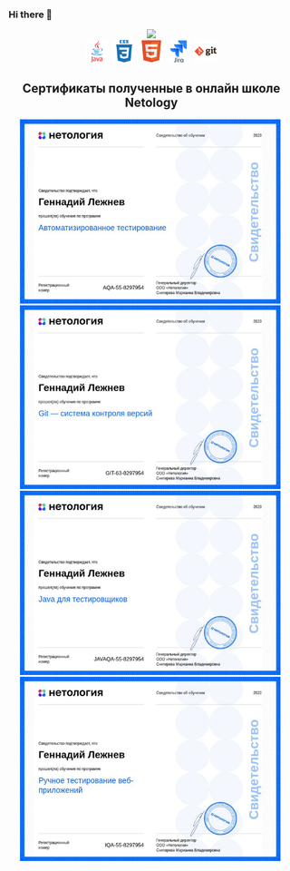 ### Hi there 👋


<div id="header" align="center">
  <img src="https://media.giphy.com/media/M9gbBd9nbDrOTu1Mqx/giphy.gif" width="100"/>
</div>


<!--
### :hammer_and_wrench: Languages and Tools :
-->
<div align="center">
 <img src="https://github.com/devicons/devicon/blob/master/icons/java/java-original-wordmark.svg" title="Java" alt="Java" width="40" height="40"/>&nbsp;
   <img src="https://github.com/devicons/devicon/blob/master/icons/css3/css3-plain-wordmark.svg"  title="CSS3" alt="CSS" width="40" height="40"/>&nbsp;
  <img src="https://github.com/devicons/devicon/blob/master/icons/html5/html5-original.svg" title="HTML5" alt="HTML" width="40" height="40"/>&nbsp;
  <img src="https://github.com/devicons/devicon/blob/master/icons/jira/jira-original-wordmark.svg" title="Jira" alt="Jira" width="40" height="40"/>&nbsp;
<img src="https://github.com/devicons/devicon/blob/master/icons/git/git-original-wordmark.svg" title="Git" **alt="Git" width="40" height="40"/>
</div>


<div align="center">
<h2>Сертификаты полученные в онлайн школе Netology</h2>
</div>





<div align="center">
 <img src="certificates%2FavtoTest.png" title="avtoTest" alt="avtoTest" width="460" />&nbsp;
   <img src="certificates%2Fgit.png"  title="git" alt="git" width="460" />&nbsp;
  <img src="certificates%2Fjava.png" title="java" alt="java" width="460" />&nbsp;
  <img src="certificates%2Fmanual.png" title="manual" alt="manual" width="460" />&nbsp;
</div>




